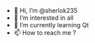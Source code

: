 - 👋 Hi, I’m @sherlok235
- 👀 I’m interested in all
- 🌱 I’m currently learning Qt
- 📫 How to reach me ?

<!---
sherlok235/sherlok235 is a ✨ special ✨ repository because its `README.md` (this file) appears on your GitHub profile.
You can click the Preview link to take a look at your changes.
--->
